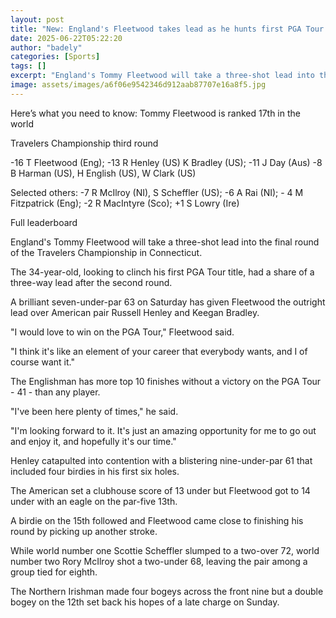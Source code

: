 ```yaml
---
layout: post
title: "New: England's Fleetwood takes lead as he hunts first PGA Tour win"
date: 2025-06-22T05:22:20
author: "badely"
categories: [Sports]
tags: []
excerpt: "England's Tommy Fleetwood will take a three-shot lead into the final round of the Travelers Championship."
image: assets/images/a6f06e9542346d912aab87707e16a8f5.jpg
---
```


Here’s what you need to know: Tommy Fleetwood is ranked 17th in the world 

Travelers Championship third round

-16 T Fleetwood (Eng); -13 R Henley (US) K Bradley (US); -11 J Day (Aus) -8 B Harman (US), H English (US), W Clark (US)

Selected others: -7 R McIlroy (NI), S Scheffler (US); -6 A Rai (NI); - 4 M Fitzpatrick (Eng); -2 R MacIntyre (Sco); +1 S Lowry (Ire)

Full leaderboard

England's Tommy Fleetwood will take a three-shot lead into the final round of the Travelers Championship in Connecticut. 

The 34-year-old, looking to clinch his first PGA Tour title, had a share of a three-way lead after the second round.

A brilliant seven-under-par 63 on Saturday has given Fleetwood the outright lead over American pair Russell Henley and Keegan Bradley.

"I would love to win on the PGA Tour," Fleetwood said.

"I think it's like an element of your career that everybody wants, and I of course want it."

The Englishman has more top 10 finishes without a victory on the PGA Tour  - 41 - than any player.

"I've been here plenty of times," he said.

"I'm looking forward to it. It's just an amazing opportunity for me to go out and enjoy it, and hopefully it's our time."

Henley catapulted into contention with a blistering nine-under-par 61 that included four birdies in his first six holes. 

The American set a clubhouse score of 13 under but Fleetwood got to 14 under with an eagle on the par-five 13th. 

A birdie on the 15th followed and Fleetwood came close to finishing his round by picking up another stroke.

While world number one Scottie Scheffler slumped to a two-over 72, world number two Rory McIlroy shot a two-under 68, leaving the pair among a group tied for eighth.

The Northern Irishman made four bogeys across the front nine but a double bogey on the 12th set back his hopes of a late charge on Sunday. 

